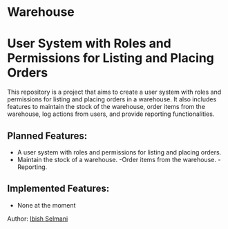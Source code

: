 # Warehouse

# User System with Roles and Permissions for Listing and Placing Orders

This repository is a project that aims to create a user system with roles and permissions for listing and placing orders in a warehouse. 
It also includes features to maintain the stock of the warehouse, order items from the warehouse, 
log actions from users, and provide reporting functionalities.

## Planned Features:
- A user system with roles and permissions for listing and placing orders.
- Maintain the stock of a warehouse.
-Order items from the warehouse.
-Reporting.

## Implemented Features:
- None at the moment

Author: [Ibish Selmani](https://github.com/Ibish-DCI-STUDENT/warehouse)
